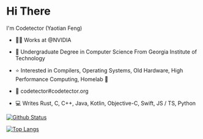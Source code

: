 # Hi There

I'm Codetector (Yaotian Feng)
- :office_worker: Works at @NVIDIA

- :school: Undergraduate Degree in Computer Science From Georgia Institute of Technology

- :star: Interested in Compilers, Operating Systems, Old Hardware, High Performance Computing, Homelab :dart:

- :email: codetector#codetector.org

- :computer: Writes Rust, C, C++, Java, Kotlin, Objective-C, Swift, JS / TS, Python

[![Github Status](https://github-readme-stats.vercel.app/api?username=codetector1374)](https://github.com/anuraghazra/github-readme-stats)

[![Top Langs](https://github-readme-stats.vercel.app/api/top-langs/?username=codetector1374&layout=compact)](https://github.com/anuraghazra/github-readme-stats)
